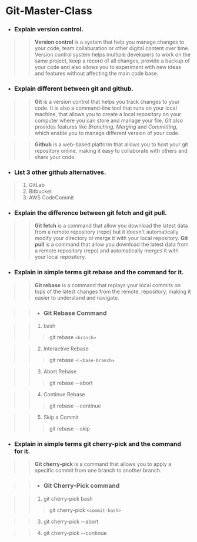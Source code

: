 # Git-Master-Class

* ### Explain version control.
>> **Version control** is a system that help you manage changes to your code, team collaburation or other digital content over time. Version control system helps multiple developers to work on the same project, keep a record of all changes, provide a backup of your code and also allows you to experiment with new ideas and features without affecting the main code base.

* ### Explain different between git and github.
>> **Git** is a version control that helps you track changes to your code. It is also a command-line tool that runs on your local machine, that allows you to create a local repository on your computer where you can store and manage your file.
>> *Git* also provides features like *Branching*, *Merging* and *Committing*, which enable you to manage different version of your code.

>> **Github** is a web-based platform that allows you to host your git repository online, making it easy to collaborate with others and share your code.

* ### List 3 other github alternatives.
> 1. GitLab
> 2. Bitbucket
> 3. AWS CodeCommit

* ### Explain the difference between git fetch and git pull.
>> **Git fetch** is a command that allow you download the latest data from a remote repository (repo) but it doesn't automatically modify your directory or merge it with your local repository.
>> **Git pull** is a command that allow you download the latest data from a remote repository (repo) and automatically merges it with your local repository.

* ### Explain in simple terms git rebase and the command for it.
>> **Git rebase** is a command that replays your local commits on tops of the latest changes from the remote, repository, making it easier to understand and navigate.

>> * ### Git Rebase Command

>> 1. bash
>>> git rebase `<branch>`

>> 2. Interactive Rebase
>>> git rebase -i `<base-branch>`

>> 3. Abort Rebase
>>> git rebase --abort

>> 4. Continue Rebase
>>> git rebase --continue

>> 5. Skip a Commit
>>> git rebase --skip

* ### Explain in simple terms git cherry-pick and the command for it.
>> **Git cherry-pick** is a command that allows you to apply a specific commit from one branch to another branch.

>> * ### Git Cherry-Pick command

>> 1. git cherry-pick bash
>>> git cherry-pick `<commit-hash>`

>> 3. git cherry-pick --abort

>> 4. git cherry-pick --continue

